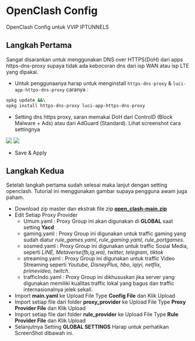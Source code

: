 # OpenClash Config
OpenClash Config untuk VVIP IPTUNNELS
## Langkah Pertama
Sangat disarankan untuk menggunakan DNS over HTTPS(DoH) dari apps https-dns-proxy supaya tidak ada kebocoran dns dari isp WAN atau isp LTE yang dipakai.
- Untuk penggunaanya harap untuk menginstall `https-dns-proxy` & `luci-app-https-dns-proxy` caranya :
```sh
opkg update &&\
opkg install https-dns-proxy luci-app-https-dns-proxy
```
- Setting dns https proxy, saran memakai DoH dari ControlD (Block Malware + Ads) atau dari AdGuard (Standard). Lihat screenshot cara settingnya
<img src="https://raw.githubusercontent.com/malikshi/open_clash/main/assets/dns-https-proxy.jpg" border="0">
<img src="https://raw.githubusercontent.com/malikshi/open_clash/main/assets/dns-https-proxy-2.jpg" border="0">

- Save & Apply

## Langkah Kedua
Setelah langkah pertama sudah selesai maka lanjut dengan setting openclash. Tutorial ini menggunakan gambar supaya pengguna awam juga paham.
- Download zip master dan ekstrak file zip [**open_clash-main.zip**](https://codeload.github.com/malikshi/open_clash/zip/refs/heads/main)
- Edit Setiap Proxy Provider
    - Umum.yaml : Proxy Group ini akan digunakan di **GLOBAL** saat setting **Yacd**
    - gaming.yaml : Proxy Group ini digunakan untuk traffic gaming yang sudah diatur *rule_games.yaml*, *rule_gaming.yaml*, *rule_portgames*.
    - sosmed.yaml : Proxy Group ini digunakan untuk traffic Sosial Media, seperti *LINE, Metaverse(fb,ig,wa), twitter, telegram, tiktok*
    - streaming.yaml : Proxy Group ini digunakan untuk traffic Video Streaming seperti *Youtube, DisneyPlus, hbo, iqiyi, netflix, primevideo, twitch*.
    - trafficIndo.yaml : Proxy Group ini dikhususkan jika server yang digunakan memiliki kualitas traffic lokal yang bagus dan traffic internasionalnya jelek sekali.
- Import **main.yaml** ke Upload File Type **Config File** dan Klik Upload
- Import setiap file dari folder **proxy_provider** ke Upload File Type **Proxy Provider File** dan Klik Upload
- Import setiap file dari folder **rule_provider** ke Upload File Type **Rule Provider File** dan Klik Upload
- Selanjutnya Setting **GLOBAL SETTINGS** Harap untuk perhatikan ScreenShot dibawah ini.
